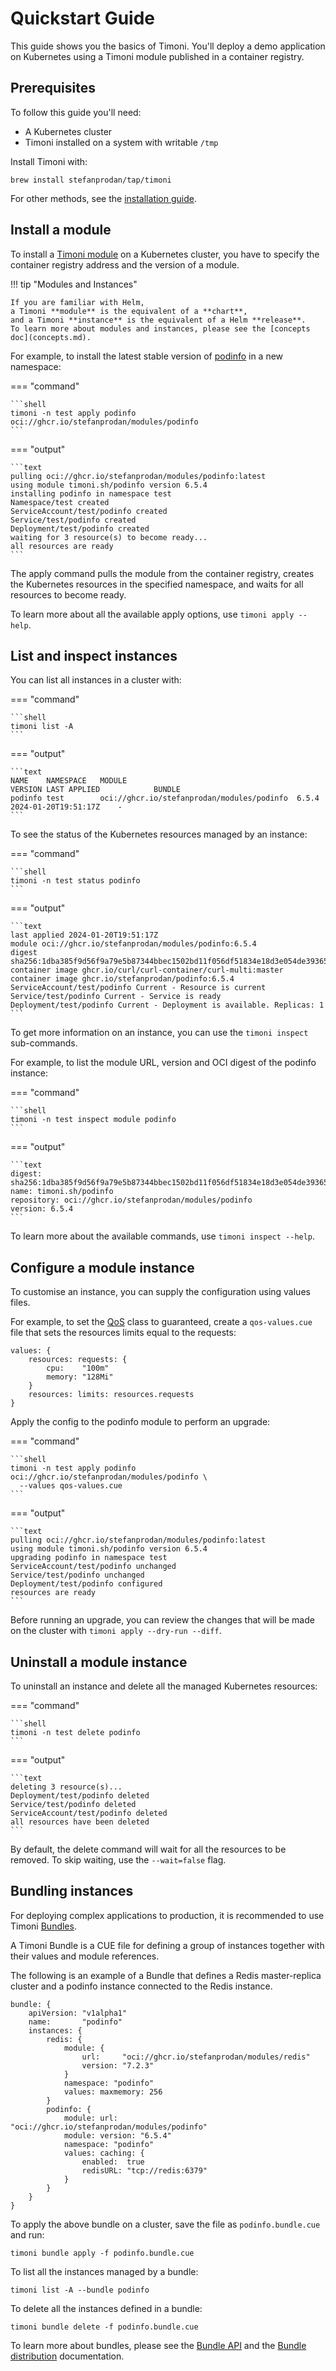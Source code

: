 # Quickstart Guide

This guide shows you the basics of Timoni.
You'll deploy a demo application on Kubernetes using a Timoni module
published in a container registry.

## Prerequisites

To follow this guide you'll need:

* A Kubernetes cluster
* Timoni installed on a system with writable `/tmp`

Install Timoni with:

```shell
brew install stefanprodan/tap/timoni
```

For other methods,
see the [installation guide](install.md).

## Install a module

To install a [Timoni module](module.md) on a Kubernetes cluster,
you have to specify the container registry address and the version of a module.

!!! tip "Modules and Instances"

    If you are familiar with Helm,
    a Timoni **module** is the equivalent of a **chart**,
    and a Timoni **instance** is the equivalent of a Helm **release**.
    To learn more about modules and instances, please see the [concepts doc](concepts.md).

For example, to install the latest stable version of [podinfo](https://github.com/stefanprodan/podinfo)
in a new namespace:

=== "command"

    ```shell
    timoni -n test apply podinfo oci://ghcr.io/stefanprodan/modules/podinfo
    ```

=== "output"

    ```text
    pulling oci://ghcr.io/stefanprodan/modules/podinfo:latest
    using module timoni.sh/podinfo version 6.5.4
    installing podinfo in namespace test
    Namespace/test created
    ServiceAccount/test/podinfo created
    Service/test/podinfo created
    Deployment/test/podinfo created
    waiting for 3 resource(s) to become ready...
    all resources are ready
    ```

The apply command pulls the module from the container registry,
creates the Kubernetes resources in the specified namespace,
and waits for all resources to become ready.

To learn more about all the available apply options, use `timoni apply --help`.

## List and inspect instances

You can list all instances in a cluster with:

=== "command"

    ```shell
    timoni list -A
    ```

=== "output"

    ```text
    NAME   	NAMESPACE	MODULE                                    	VERSION	LAST APPLIED        	BUNDLE 
    podinfo	test     	oci://ghcr.io/stefanprodan/modules/podinfo	6.5.4  	2024-01-20T19:51:17Z	- 
    ```

To see the status of the Kubernetes resources managed by an instance:

=== "command"

    ```shell
    timoni -n test status podinfo
    ```

=== "output"

    ```text
    last applied 2024-01-20T19:51:17Z
    module oci://ghcr.io/stefanprodan/modules/podinfo:6.5.4
    digest sha256:1dba385f9d56f9a79e5b87344bbec1502bd11f056df51834e18d3e054de39365
    container image ghcr.io/curl/curl-container/curl-multi:master
    container image ghcr.io/stefanprodan/podinfo:6.5.4
    ServiceAccount/test/podinfo Current - Resource is current
    Service/test/podinfo Current - Service is ready
    Deployment/test/podinfo Current - Deployment is available. Replicas: 1
    ```

To get more information on an instance, you can use the `timoni inspect` sub-commands.

For example, to list the module URL, version and OCI digest of the podinfo instance:

=== "command"

    ```shell
    timoni -n test inspect module podinfo
    ```

=== "output"

    ```text
    digest: sha256:1dba385f9d56f9a79e5b87344bbec1502bd11f056df51834e18d3e054de39365
    name: timoni.sh/podinfo
    repository: oci://ghcr.io/stefanprodan/modules/podinfo
    version: 6.5.4
    ```

To learn more about the available commands, use `timoni inspect --help`.

## Configure a module instance

To customise an instance, you can supply the configuration using values files.

For example, to set the [QoS](https://kubernetes.io/docs/tasks/configure-pod-container/quality-service-pod/)
class to guaranteed, create a `qos-values.cue` file that sets the resources limits equal to the requests:

```cue
values: {
	resources: requests: {
		cpu:    "100m"
		memory: "128Mi"
	}
	resources: limits: resources.requests
}
```

Apply the config to the podinfo module to perform an upgrade:

=== "command"

    ```shell
    timoni -n test apply podinfo oci://ghcr.io/stefanprodan/modules/podinfo \
      --values qos-values.cue
    ```

=== "output"

    ```text
    pulling oci://ghcr.io/stefanprodan/modules/podinfo:latest
    using module timoni.sh/podinfo version 6.5.4
    upgrading podinfo in namespace test
    ServiceAccount/test/podinfo unchanged
    Service/test/podinfo unchanged
    Deployment/test/podinfo configured
    resources are ready
    ```

Before running an upgrade, you can review the changes that will
be made on the cluster with `timoni apply --dry-run --diff`.

## Uninstall a module instance

To uninstall an instance and delete all the managed Kubernetes resources:

=== "command"

    ```shell
    timoni -n test delete podinfo
    ```

=== "output"

    ```text
    deleting 3 resource(s)...
    Deployment/test/podinfo deleted
    Service/test/podinfo deleted
    ServiceAccount/test/podinfo deleted
    all resources have been deleted
    ```

By default, the delete command will wait for all the resources to be removed.
To skip waiting, use the `--wait=false` flag.

## Bundling instances

For deploying complex applications to production, it is recommended to use
Timoni [Bundles](bundle.md).

A Timoni Bundle is a CUE file for defining a group of instances together
with their values and module references.

The following is an example of a Bundle that defines a Redis master-replica cluster
and a podinfo instance connected to the Redis instance.

```cue
bundle: {
	apiVersion: "v1alpha1"
	name:       "podinfo"
	instances: {
		redis: {
			module: {
				url:     "oci://ghcr.io/stefanprodan/modules/redis"
				version: "7.2.3"
			}
			namespace: "podinfo"
			values: maxmemory: 256
		}
		podinfo: {
			module: url:     "oci://ghcr.io/stefanprodan/modules/podinfo"
			module: version: "6.5.4"
			namespace: "podinfo"
			values: caching: {
				enabled:  true
				redisURL: "tcp://redis:6379"
			}
		}
	}
}
```

To apply the above bundle on a cluster, save the file as `podinfo.bundle.cue` and run:

```shell
timoni bundle apply -f podinfo.bundle.cue
```

To list all the instances managed by a bundle:

```shell
timoni list -A --bundle podinfo
```

To delete all the instances defined in a bundle:

```shell
timoni bundle delete -f podinfo.bundle.cue
```

To learn more about bundles, please see the [Bundle API](bundle.md)
and the [Bundle distribution](bundle-distribution.md) documentation.
